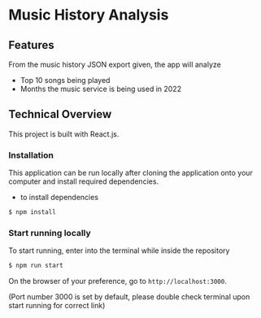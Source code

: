 # Music History Analysis

## Features
From the music history JSON export given, the app will analyze
* Top 10 songs being played
* Months the music service is being used in 2022

## Technical Overview
This project is built with React.js.

### Installation
This application can be run locally after cloning the application onto your computer and install required dependencies.

* to install dependencies
```bash
$ npm install
```

### Start running locally
To start running, enter into the terminal while inside the repository
```bash
$ npm run start
```

On the browser of your preference, go to `http://localhost:3000`.

(Port number 3000 is set by default, please double check terminal upon start running for correct link)